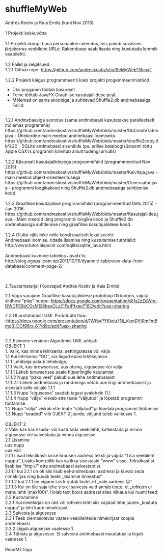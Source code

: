 # shuffleMyWeb

Andres Kostiv ja Kaia Ernits (kuni Nov 2015)<br>
<br>
1 Projekti kokkuvõtte<br>
<br>
1.1 Projekti skoop: Luua personaalne rakendus, mis pakub suvalises järjekorras veebilehe URLe. Rakendusse saab lisada ning kustutada lemmik veebilehti.<br>
<br>
1.2 Failid ja selgitsued:<br>
1.2.1 Github repo: https://github.com/andreskostiv/shuffleMyWeb?files=1<br>
<br>
1.2.2 Projekti käigus programmeeriti kaks projekti progemmeerimistööd. 
- Üks progamm töötab käsurealt<br>
- Teine töötab JavaFX Graafilise kasutajaliidese peal. <br>
- Mõlemad on sama skoobiga ja suhtlevad Shuffle2.db andmebaasiga.<br>
Failid:<br>
<br>
1.2.1 Andmebaasiga seonduv (sama andmebaasi kasutatakse paralleelselt mõlemas programmis) <br>
https://github.com/andreskostiv/shuffleMyWeb/blob/master/DbCreateTable.java -  Ühekordne main meetod andmebaasi loomiseks <br>
https://github.com/andreskostiv/shuffleMyWeb/blob/master/shuffle2copy.db%20 - SQLite andmebaasi sisunäide (ps. erilise kataloogisüsteemi tõttu Apple OSX'is programm käivitub ainult tudengi arvutis)<br>
<br>
1.2.2 Käsurealt kasutajaliidesega programmifalid (programmeeritud Nov 2015):<br>
https://github.com/andreskostiv/shuffleMyWeb/blob/master/Kaivitaja.java	-  main meetod objekt-orienteeritusega<br>
https://github.com/andreskostiv/shuffleMyWeb/blob/master/Generaator.java - programmi loogikakood ning Shuffle2.db andmebaasiga suhtlemise kood.<br>
<br>
1.2.3 Graafilise kasutajaliise programmifalid (programmeeritud Dets 2015) - Jan 2016:<br>
https://github.com/andreskostiv/shuffleMyWeb/blob/master/Kasutajaliides.java - Main meetod ning programmi loogika kood ja Shuffle2.db andmebaasiga suhtlemise ning graafilise kasutajaliidese kood.<br>
<br>
1.2.4 Olulisi välislinke mille koodi osaliselt lokaliseeriti:<br>
Andmebaasi loomise, ridade lisamise ning kustutamise tutorialid:<br>
http://www.tutorialspoint.com/sqlite/sqlite_java.html<br>
<br>
Andmebaasi kuvmine tabelina Javafx'is:<br>
http://blog.ngopal.com.np/2011/10/19/dyanmic-tableview-data-from-database/comment-page-2/<br>
<br>
<br>

2.Taustamaterjal (Koostajad Andres Kostiv ja Kaia Ernits)

2.1 Väga varajane Graafilise kasutajaliidese  prototüüp Oktoobris, vajuta slidhow "play" nuppu: https://docs.google.com/presentation/d/1s2zZeWre-DWCFE9bCOsMEi8besGLz21FatPfxao716Q/edit?usp=sharing<br>

2.2 UI prototüübist UML Prototüübi flow: :https://docs.google.com/presentation/d/1Wt5yPYKkdu7Ni_VkmDYtRmFmBmq3_DCf96rx_61Yd9c/edit?usp=sharing<br>
<br>

2.2 Esimene versioon Algoritmist UML põhjal:<br>
OBJEKT 1<br>
        1.	Valik, kas minna lehitsema, settingutesse või välja<br>
        1.1 Kui lehitsema “GO”, siis liigud edasi lehitsejasse<br>
        1.1.1 Lehitseja pakub lehekülge,<br>
        1.1.1 Valik, kas browserisse, uus otsing, algusesse või välja<br>
        1.1.1.1 Läheb browserisse peale hüperlingile vajutamist<br>
        1.1.1.2 Nupp “paku veel” pakub uue lehe andmebaasist<br>
        1.1.1.2.1 Läheb andmebaasi ja randomiga võtab uue lingi andmebaasist ja sisestab selle väljale 1.1.1<br>
        1.1.1.3 Nupp “algusesse” saadab tagasi avalehele (1.)<br>
        1.1.1.4 Nupp “välja” viskab ette teate “väljutud” ja lõpetab programmi töötamise<br>
        1.2 Nupp “välja” viskab ette teate “väljutud” ja lõpetab programmi töötamise<br>
        1.3 Nupp “seaded” viib OJEKT 2 juurde, väljund tuleb valikusse 1.<br>
        <br>
OBJEKT 2<br>
        2 Valik kas kas lisada- või kustutada veebilehti, katkestada ja minna algusesse või salvestada ja minna algusesse<br>
        2.1 Lisamine<br>
        uus nupp<br>
        uus väli<br>
        2.1.1 Lisad tekstikasti sisse brauseri aadress teksti ja vajuta “Lisa veebileht nuppu”. Lisaks kontrollib kas sa ikka sisestasid         “www” sisse. Tekstikastist lisab ise “http://” ette andmebaasi salvestamist.<br>
        2.1.1.1 kui 2.1.1 on ok siis lisab eel-andmebaasi aadressi ja kuvab seda nimekirjas ning kuvab teate „lisamine õnnestus“<br>
        2.1.1.2 kui 2.1.1 on vigane siis kirjutab teate, et „vale aadress ☹“.<br>
        2.1.1.3 Kui on üle saja lehe siis ei salvesta vaid annab teate, et „rohkem ei mahu lehti (max100)“. Hoiab text boxis aadressi            alles niikaua kui ruumi teed.<br>
        2.2 Kustutamine<br>
        2.2.1 Kui nimekirjas on üks või rohkem lehti siis vajutad lehe juures „kustuta nuppu“ ja leht kaob nimekirjast.<br>
        2.3 Salvesta ja algusesse<br>
        2.3.1 Teeb olemasolevas vaates veebilehtede nimekirjast koopia andmebaasi<br>
        2.3.2 Liigub algusesse vaatesse 1.<br>
        2.4 Tühista ja algusesse. Ei salvesta andmebaasi muudatusi ja liigub vaatesse 1.<br>
        <br>
        ReadME lõpp<br>
